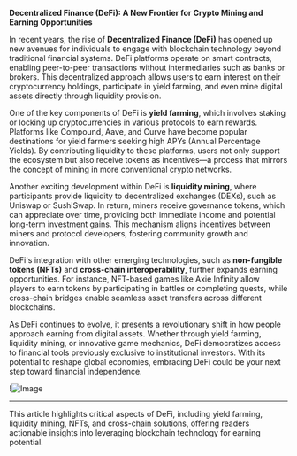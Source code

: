**Decentralized Finance (DeFi): A New Frontier for Crypto Mining and Earning Opportunities**

In recent years, the rise of **Decentralized Finance (DeFi)** has opened up new avenues for individuals to engage with blockchain technology beyond traditional financial systems. DeFi platforms operate on smart contracts, enabling peer-to-peer transactions without intermediaries such as banks or brokers. This decentralized approach allows users to earn interest on their cryptocurrency holdings, participate in yield farming, and even mine digital assets directly through liquidity provision.

One of the key components of DeFi is **yield farming**, which involves staking or locking up cryptocurrencies in various protocols to earn rewards. Platforms like Compound, Aave, and Curve have become popular destinations for yield farmers seeking high APYs (Annual Percentage Yields). By contributing liquidity to these platforms, users not only support the ecosystem but also receive tokens as incentives—a process that mirrors the concept of mining in more conventional crypto networks.

Another exciting development within DeFi is **liquidity mining**, where participants provide liquidity to decentralized exchanges (DEXs), such as Uniswap or SushiSwap. In return, miners receive governance tokens, which can appreciate over time, providing both immediate income and potential long-term investment gains. This mechanism aligns incentives between miners and protocol developers, fostering community growth and innovation.

DeFi's integration with other emerging technologies, such as **non-fungible tokens (NFTs)** and **cross-chain interoperability**, further expands earning opportunities. For instance, NFT-based games like Axie Infinity allow players to earn tokens by participating in battles or completing quests, while cross-chain bridges enable seamless asset transfers across different blockchains.

As DeFi continues to evolve, it presents a revolutionary shift in how people approach earning from digital assets. Whether through yield farming, liquidity mining, or innovative game mechanics, DeFi democratizes access to financial tools previously exclusive to institutional investors. With its potential to reshape global economies, embracing DeFi could be your next step toward financial independence.

!![Image](https://github.com/user-attachments/assets/3be06921-4469-491d-bd37-5f14c53422b7)

---

This article highlights critical aspects of DeFi, including yield farming, liquidity mining, NFTs, and cross-chain solutions, offering readers actionable insights into leveraging blockchain technology for earning potential.